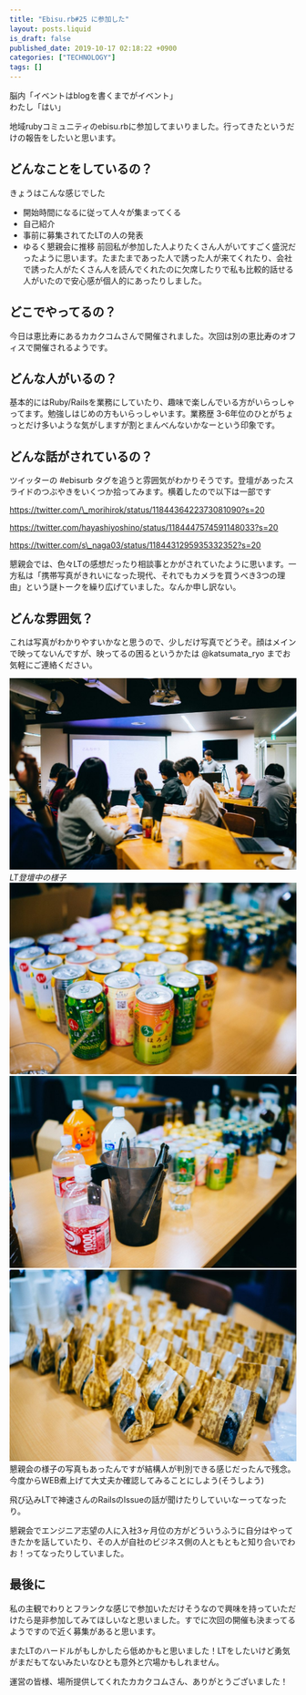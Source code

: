 ```yaml
---
title: "Ebisu.rb#25 に参加した"
layout: posts.liquid
is_draft: false
published_date: 2019-10-17 02:18:22 +0900
categories: ["TECHNOLOGY"]
tags: []
---
```


脳内「イベントはblogを書くまでがイベント」  
わたし「はい」

地域rubyコミュニティのebisu.rbに参加してまいりました。行ってきたというだけの報告をしたいと思います。

## どんなことをしているの？
きょうはこんな感じでした

- 開始時間になるに従って人々が集まってくる
- 自己紹介
- 事前に募集されてたLTの人の発表
- ゆるく懇親会に推移
前回私が参加した人よりたくさん人がいてすごく盛況だったように思います。たまたまであった人で誘った人が来てくれたり、会社で誘った人がたくさん人を読んでくれたのに欠席したりで私も比較的話せる人がいたので安心感が個人的にあったりしました。

## どこでやってるの？
今日は恵比寿にあるカカクコムさんで開催されました。次回は別の恵比寿のオフィスで開催されるようです。

## どんな人がいるの？
基本的にはRuby/Railsを業務にしていたり、趣味で楽しんでいる方がいらっしゃってます。勉強しはじめの方もいらっしゃいます。業務歴 3-6年位のひとがちょっとだけ多いような気がしますが割とまんべんないかなーという印象です。

## どんな話がされているの？
ツイッターの #ebisurb タグを追うと雰囲気がわかりそうです。登壇があったスライドのつぶやきをいくつか拾ってみます。横着したので以下は一部です

https://twitter.com/\_morihirok/status/1184436422373081090?s=20

https://twitter.com/hayashiyoshino/status/1184447574591148033?s=20

https://twitter.com/s\_naga03/status/1184431295935332352?s=20

懇親会では、色々LTの感想だったり相談事とかがされていたように思います。一方私は「携帯写真がきれいになった現代、それでもカメラを買うべき3つの理由」という謎トークを繰り広げていました。なんか申し訳ない。

## どんな雰囲気？
これは写真がわかりやすいかなと思うので、少しだけ写真でどうぞ。顔はメインで映ってないんですが、映ってるの困るというかたは @katsumata\_ryo までお気軽にご連絡ください。

![](/public/images/2019/10/DSC01767-1024x683.jpg)
_LT登壇中の様子_
![](/public/images/2019/10/DSC01764-1024x683.jpg)
![](/public/images/2019/10/DSC01763-1024x683.jpg)
![](/public/images/2019/10/DSC01762-1024x683.jpg)
懇親会の様子の写真もあったんですが結構人が判別できる感じだったんで残念。今度からWEB煮上げて大丈夫か確認してみることにしよう(そうしよう)

飛び込みLTで神速さんのRailsのIssueの話が聞けたりしていいなーってなったり。

懇親会でエンジニア志望の人に入社3ヶ月位の方がどういうふうに自分はやってきたかを話していたり、その人が自社のビジネス側の人ともともと知り合いでわお！ってなったりしていました。

## 最後に
私の主観でわりとフランクな感じで参加いただけそうなので興味を持っていただけたら是非参加してみてほしいなと思いました。すでに次回の開催も決まってるようですので近く募集があると思います。

またLTのハードルがもしかしたら低めかもと思いました！LTをしたいけど勇気がまだもてないみたいなひとも意外と穴場かもしれません。

運営の皆様、場所提供してくれたカカクコムさん、ありがとうございました！


